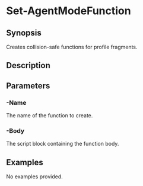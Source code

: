 # Set-AgentModeFunction

## Synopsis

Creates collision-safe functions for profile fragments.

## Description



## Parameters
### -Name

The name of the function to create.
### -Body

The script block containing the function body.
## Examples
No examples provided.
